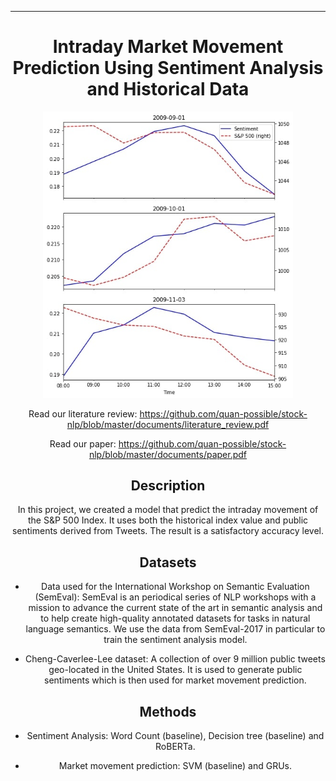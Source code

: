 ---

<div align="center">    
 
# Intraday Market Movement Prediction Using Sentiment Analysis and Historical Data
 <img src="https://github.com/quan-possible/stock-nlp/blob/master/documents/stonks.jpg" alt="drawing" width="400"/>
 
 
 
 Read our literature review: https://github.com/quan-possible/stock-nlp/blob/master/documents/literature_review.pdf
 
 Read our paper: https://github.com/quan-possible/stock-nlp/blob/master/documents/paper.pdf
 
## Description   
In this project, we created a model that predict the intraday movement of the S&P 500 Index. It uses both the historical index value and public sentiments derived from Tweets. The result is a satisfactory accuracy level.

## Datasets

- Data used for the International Workshop on Semantic Evaluation (SemEval): SemEval is an periodical series of NLP workshops with a mission to advance the current state of the art in semantic analysis and to help create high-quality annotated datasets for tasks in natural language semantics. We use the data from SemEval-2017 in particular to train the sentiment analysis model.

- Cheng-Caverlee-Lee dataset: A collection of over 9 million public tweets geo-located in the United States. It is used to generate public sentiments which is then used for market movement prediction.

## Methods

- Sentiment Analysis: Word Count (baseline), Decision tree (baseline) and RoBERTa.

- Market movement prediction: SVM (baseline) and GRUs.





